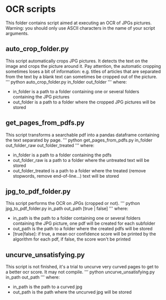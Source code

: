 # OCR scripts

This folder contains script aimed at executing an OCR of JPGs pictures.
Warning: you should only use ASCII characters in the name of your script arguments.

## auto_crop_folder.py
This script automatically crops JPG pictures. It detects the text on the image and crops the picture around it. Pay attention, the automatic cropping sometimes loses a bit of information: e.g. titles of articles that are separated from the text by a blank text can sometimes be cropped out of the picture.
'''
python auto_crop_folder.py in_folder out_folder
'''
where:
- in_folder is a path to a folder containing one or several folders containing the JPG pictures
- out_folder is a path to a folder where the cropped JPG pictures will be stored

## get_pages_from_pdfs.py
This script transforms a searchable pdf into a pandas dataframe containing the text separated by page.
'''
python get_pages_from_pdfs.py in_folder out_folder_raw out_folder_treated
'''
where:
- in_folder is a path to a folder containing the pdfs
- out_folder_raw is a path to a folder where the untreated text will be stored
- out_folder_treated is a path to a folder where the treated (remove stopwords, remove end-of-line...) text will be stored

## jpg_to_pdf_folder.py
This script performs the OCR on JPGs (cropped or not).
'''
python jpg_to_pdf_folder.py in_path out_path [true | false]
'''
where:
- in_path is the path to a folder containing one or several folders containing the JPG picture, one pdf will be created for each subfolder
- out_path is the path to a folder where the created pdfs will be stored
- [true|false]: if true, a mean ocr confidence score will be printed by the algorithm for each pdf, if false, the score won't be printed

## uncurve_unsatisfying.py
This script is not finished, it's a trial to uncurve very curved pages to get to a better ocr score. It may not compile.
'''
python uncurve_unsatisfying.py in_path out_path
'''
where:
- in_path is the path to a curved jpg
- out_path is the path where the uncurved jpg will be stored
